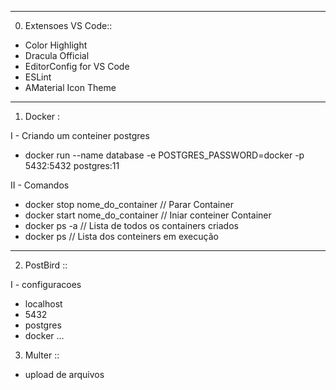 -----------------------------------
0) Extensoes VS Code::

- Color Highlight
- Dracula Official
- EditorConfig for VS Code
- ESLint
- AMaterial Icon Theme

-----------------------------------
1) Docker :

I - Criando um conteiner postgres
  - docker run --name database -e POSTGRES_PASSWORD=docker -p 5432:5432 postgres:11

II - Comandos
  - docker stop nome_do_container // Parar Container
  - docker start nome_do_container // Iniar conteiner Container
  - docker ps -a // Lista de todos os containers criados
  - docker ps // Lista dos conteiners em execução


-----------------------------------
2) PostBird ::

I - configuracoes
- localhost
- 5432
- postgres
- docker
...

3) Multer ::
- upload de arquivos

